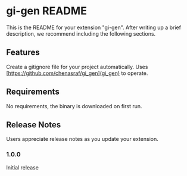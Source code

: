 # gi-gen README

This is the README for your extension "gi-gen". After writing up a brief description, we recommend
including the following sections.

## Features

Create a gitignore file for your project automatically. Uses
[https://github.com/chenasraf/gi_gen](gi_gen) to operate.

## Requirements

No requirements, the binary is downloaded on first run.

## Release Notes

Users appreciate release notes as you update your extension.

### 1.0.0

Initial release
